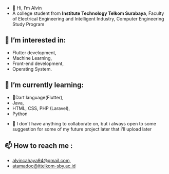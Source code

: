 - 👋 Hi, I’m Alvin
- A college student from **Institute Technology Telkom Surabaya**, Faculty of Electrical Engineering and Intelligent Industry, Computer Engineering Study Program 
## 👀 I’m interested in:
* Flutter development,
* Machine Learning,
* Front-end development,
* Operating System.
## 🌱 I’m currently learning:
* 🎯Dart language(Flutter),
* Java,
* HTML, CSS, PHP (Laravel),
* Python

- 💞️ I don't have anything to collaborate on, but i always open to some suggestion for some of my future project later that i'll upload later
## 📫 How to reach me :
* alvincahaya94@gmail.com,
* atamadoc@ittelkom-sby.ac.id

<!---
A9T9C/A9T9C is a ✨ special ✨ repository because its `README.md` (this file) appears on your GitHub profile.
You can click the Preview link to take a look at your changes.
--->
